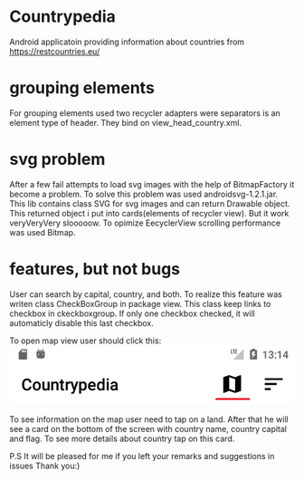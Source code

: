 # Countrypedia
Android applicatoin providing information about countries from https://restcountries.eu/

# grouping elements
For grouping elements used two recycler adapters were separators is an element type of header. They bind on view_head_country.xml.

# svg problem
After a few fail attempts to load svg images with the help of BitmapFactory it become a problem. To solve this problem was used androidsvg-1.2.1.jar. This lib contains class SVG for svg images and can return Drawable object. This returned object i put into cards(elements of recycler view). But it work veryVeryVery slooooow. To opimize EecyclerView scrolling performance was used Bitmap.

# features, but not bugs
User can search by capital, country, and both. To realize this feature was writen class CheckBoxGroup in package view. This class keep links to checkbox in ckeckboxgroup. If only one checkbox checked, it will automaticly disable this last checkbox.

To open map view user should click this:
![action bar](https://github.com/nikGayko/countrypedia/blob/master/actionbar(map).png)

To see information on the map user need to tap on a land. After that he will see a card on the bottom of the screen with country name, country capital and flag. To see more details about country tap on this card.


P.S 
It will be pleased for me if you left your remarks and suggestions in issues
Thank you:)
